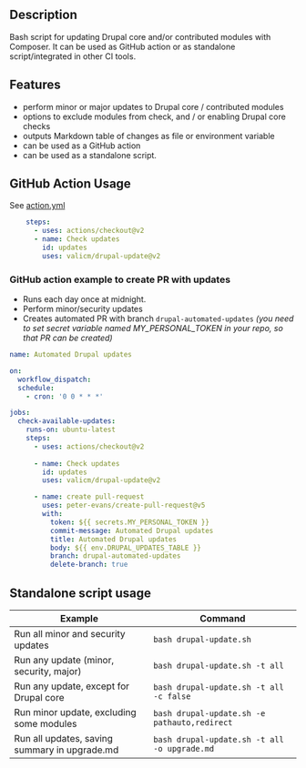 ## Description
Bash script for updating Drupal core and/or contributed modules with Composer. 
It can be used as GitHub action or as standalone script/integrated in other CI tools.

## Features
* perform minor or major updates to Drupal core / contributed modules
* options to exclude modules from check, and / or enabling Drupal core checks
* outputs Markdown table of changes as file or environment variable
* can be used as a GitHub action
* can be used as a standalone script.


## GitHub Action Usage

See [action.yml](action.yml)

```yaml
    steps:
      - uses: actions/checkout@v2
      - name: Check updates
        id: updates
        uses: valicm/drupal-update@v2

```

### GitHub action example to create PR with updates
* Runs each day once at midnight. 
* Perform minor/security updates
* Creates automated PR with branch `drupal-automated-updates`
_(you need to set secret variable named MY_PERSONAL_TOKEN in your repo, so that PR can be created)_

```yaml
name: Automated Drupal updates

on:
  workflow_dispatch:
  schedule:
    - cron: '0 0 * * *'

jobs:
  check-available-updates:
    runs-on: ubuntu-latest
    steps:
      - uses: actions/checkout@v2
        
      - name: Check updates
        id: updates
        uses: valicm/drupal-update@v2

      - name: create pull-request
        uses: peter-evans/create-pull-request@v5
        with:
          token: ${{ secrets.MY_PERSONAL_TOKEN }}
          commit-message: Automated Drupal updates
          title: Automated Drupal updates
          body: ${{ env.DRUPAL_UPDATES_TABLE }}
          branch: drupal-automated-updates
          delete-branch: true

```

## Standalone script usage
| Example                                       | Command                                      |
|-----------------------------------------------|----------------------------------------------|
| Run all minor and security updates            | `bash drupal-update.sh`                      |
| Run any update (minor, security, major)       | `bash drupal-update.sh -t all`               |
| Run any update, except for Drupal core        | `bash drupal-update.sh -t all -c false`      |
| Run minor update, excluding some modules      | `bash drupal-update.sh -e pathauto,redirect` |
| Run all updates, saving summary in upgrade.md | `bash drupal-update.sh -t all -o upgrade.md` |
